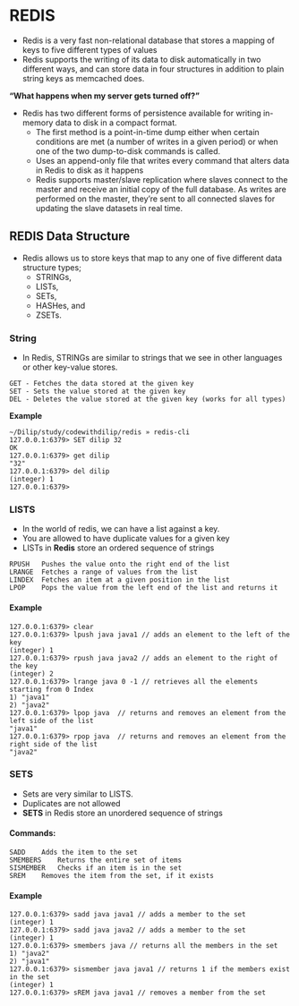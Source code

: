 # REDIS

- Redis is a very fast non-relational database that stores a mapping of keys to five different types of values
- Redis supports the writing of its data to disk automatically in two different ways, and can store data in four structures in addition to plain string keys as memcached does.

**“What happens when my server gets turned off?”**  

- Redis has two different forms of persistence available for writing in-memory data to disk in a compact format.
  - The first method is a point-in-time dump either when certain conditions are met (a number of writes in a given period) or when one of the two dump-to-disk commands is called.
  - Uses an append-only file that writes every command that alters data in Redis to disk as it happens
  - Redis supports master/slave replication where slaves connect to the master and receive an initial copy of the full database. As writes are performed on the master, they’re sent to all connected slaves for updating the slave datasets in real time.

## REDIS Data Structure

- Redis allows us to store keys that map to any one of five different data structure types;
  - STRINGs,
  - LISTs,
  - SETs,
  - HASHes, and
  - ZSETs.

### String

- In Redis, STRINGs are similar to strings that we see in other languages or other key-value stores.

```
GET - Fetches the data stored at the given key
SET - Sets the value stored at the given key
DEL - Deletes the value stored at the given key (works for all types)
```

  **Example**  

```
~/Dilip/study/codewithdilip/redis » redis-cli
127.0.0.1:6379> SET dilip 32
OK
127.0.0.1:6379> get dilip
"32"
127.0.0.1:6379> del dilip
(integer) 1
127.0.0.1:6379>
```

### LISTS

- In the world of redis, we can have a list against a key.
- You are allowed to have duplicate values for a given key
- LISTs in **Redis** store an ordered sequence of strings

```
RPUSH	Pushes the value onto the right end of the list
LRANGE	Fetches a range of values from the list
LINDEX	Fetches an item at a given position in the list
LPOP	Pops the value from the left end of the list and returns it
```

#### Example

```
127.0.0.1:6379> clear
127.0.0.1:6379> lpush java java1 // adds an element to the left of the key
(integer) 1
127.0.0.1:6379> rpush java java2 // adds an element to the right of the key
(integer) 2
127.0.0.1:6379> lrange java 0 -1 // retrieves all the elements starting from 0 Index
1) "java1"
2) "java2"
127.0.0.1:6379> lpop java  // returns and removes an element from the left side of the list
"java1"
127.0.0.1:6379> rpop java  // returns and removes an element from the right side of the list
"java2"
```

### SETS

- Sets are very similar to LISTS.
- Duplicates are not allowed
- **SETS** in Redis store an unordered sequence of strings

#### Commands:

```
SADD	Adds the item to the set
SMEMBERS	Returns the entire set of items
SISMEMBER	Checks if an item is in the set
SREM	Removes the item from the set, if it exists
```

#### Example

```
127.0.0.1:6379> sadd java java1 // adds a member to the set
(integer) 1
127.0.0.1:6379> sadd java java2 // adds a member to the set
(integer) 1
127.0.0.1:6379> smembers java // returns all the members in the set
1) "java2"
2) "java1"
127.0.0.1:6379> sismember java java1 // returns 1 if the members exist in the set
(integer) 1
127.0.0.1:6379> sREM java java1 // removes a member from the set
```
